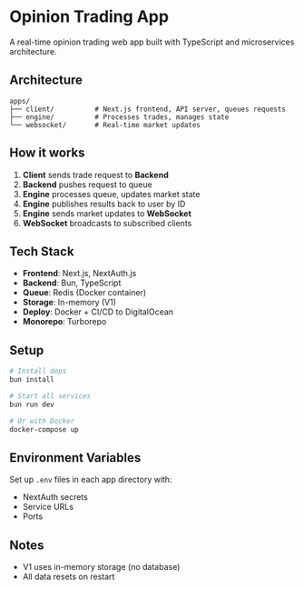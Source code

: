 # Opinion Trading App

A real-time opinion trading web app built with TypeScript and microservices architecture.

## Architecture

```
apps/
├── client/          # Next.js frontend, API server, queues requests
├── engine/          # Processes trades, manages state
└── websocket/       # Real-time market updates
```

## How it works

1. **Client** sends trade request to **Backend**
2. **Backend** pushes request to queue
3. **Engine** processes queue, updates market state
4. **Engine** publishes results back to user by ID
5. **Engine** sends market updates to **WebSocket**
6. **WebSocket** broadcasts to subscribed clients

## Tech Stack

- **Frontend**: Next.js, NextAuth.js
- **Backend**: Bun, TypeScript
- **Queue**: Redis (Docker container)
- **Storage**: In-memory (V1)
- **Deploy**: Docker + CI/CD to DigitalOcean
- **Monorepo**: Turborepo

## Setup

```bash
# Install deps
bun install

# Start all services
bun run dev

# Or with Docker
docker-compose up
```

## Environment Variables

Set up `.env` files in each app directory with:
- NextAuth secrets
- Service URLs
- Ports

## Notes

- V1 uses in-memory storage (no database)
- All data resets on restart
